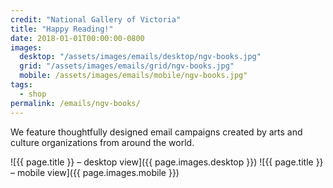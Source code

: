 ```yaml
---
credit: "National Gallery of Victoria"
title: "Happy Reading!"
date: 2018-01-01T00:00:00-0800
images:
  desktop: "/assets/images/emails/desktop/ngv-books.jpg"
  grid: "/assets/images/emails/grid/ngv-books.jpg"
  mobile: /assets/images/emails/mobile/ngv-books.jpg"
tags:
  - shop
permalink: /emails/ngv-books/
---
```

We feature thoughtfully designed email campaigns created by arts and culture organizations from around the world.

![{{ page.title }} – desktop view]({{ page.images.desktop }})
![{{ page.title }} – mobile view]({{ page.images.mobile }})
